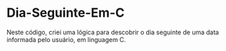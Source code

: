 # Dia-Seguinte-Em-C
Neste código, criei uma lógica para descobrir o dia seguinte de uma data informada pelo usuário, em linguagem C.
